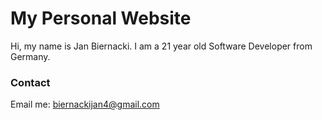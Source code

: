 # My Personal Website

Hi, my name is Jan Biernacki. I am a 21 year old Software Developer from Germany. 

### Contact
Email me: biernackijan4@gmail.com